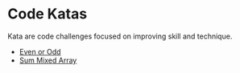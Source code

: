# Code Katas

Kata are code challenges focused on improving skill and technique.

- [Even or Odd](./even-or-odd.js)
- [Sum Mixed Array](./sum-mixed-array.js)
